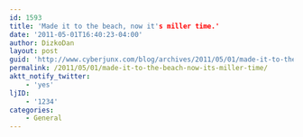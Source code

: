 ```yaml
---
id: 1593
title: 'Made it to the beach, now it's miller time.'
date: '2011-05-01T16:40:23-04:00'
author: DizkoDan
layout: post
guid: 'http://www.cyberjunx.com/blog/archives/2011/05/01/made-it-to-the-beach-now-its-miller-time/'
permalink: /2011/05/01/made-it-to-the-beach-now-its-miller-time/
aktt_notify_twitter:
    - 'yes'
ljID:
    - '1234'
categories:
    - General
---
```


<div class="posterous_autopost"></div>